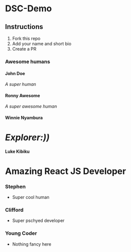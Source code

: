 # DSC-Demo

## Instructions
1. Fork this repo
2. Add your name and short bio
3. Create a PR

### Awesome humans

#### John Doe
_A super human_

#### Ronny Awesome
_A super awesome human_


#### Winnie Nyambura
_Explorer:))_
=======

#### Luke Kibiku
Amazing React JS Developer
=======

### Stephen
- Super cool human

### Clifford
- Super pschyed developer


### Young Coder
- Nothing fancy here
